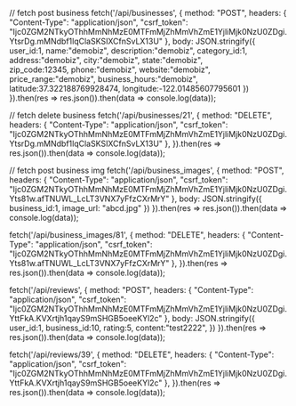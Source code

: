 // fetch post business
fetch('/api/businesses', {
  method: "POST",
  headers: {
    "Content-Type": "application/json", "csrf_token": "Ijc0ZGM2NTkyOThhMmNhMzE0MTFmMjZhMmVhZmE1YjliMjk0NzU0ZDgi.YtsrDg.mMNdbf1lqClaSKSIXCfnSvLX13U"
  },
  body: JSON.stringify({
                    user_id:1,
                    name:"demobiz", 
                    description:"demobiz", 
                    category_id:1,
                    address:"demobiz", 
                    city:"demobiz", 
                    state:"demobiz",  
                    zip_code:12345,
                    phone:"demobiz", 
                    website:"demobiz", 
                    price_range:"demobiz", 
                    business_hours:"demobiz", 
                    latitude:37.322188769928474, 
                    longitude:-122.01485607795601
                    })
}).then(res => res.json()).then(data => console.log(data));

// fetch delete business
fetch('/api/businesses/21', {
  method: "DELETE",
  headers: {
    "Content-Type": "application/json", "csrf_token": "Ijc0ZGM2NTkyOThhMmNhMzE0MTFmMjZhMmVhZmE1YjliMjk0NzU0ZDgi.YtsrDg.mMNdbf1lqClaSKSIXCfnSvLX13U"
  },
}).then(res => res.json()).then(data => console.log(data));

// fetch post business img
fetch('/api/business_images', {
  method: "POST",
  headers: {
    "Content-Type": "application/json", "csrf_token": "Ijc0ZGM2NTkyOThhMmNhMzE0MTFmMjZhMmVhZmE1YjliMjk0NzU0ZDgi.Yts81w.afTNUWL_LcLT3VNX7yFfzCXrMrY"
  },
   body: JSON.stringify({ 
    business_id:1,
    image_url: "abcd.jpg"
   })
}).then(res => res.json()).then(data => console.log(data));


fetch('/api/business_images/81', {
  method: "DELETE",
  headers: {
    "Content-Type": "application/json", "csrf_token": "Ijc0ZGM2NTkyOThhMmNhMzE0MTFmMjZhMmVhZmE1YjliMjk0NzU0ZDgi.Yts81w.afTNUWL_LcLT3VNX7yFfzCXrMrY"
  },
}).then(res => res.json()).then(data => console.log(data));

fetch('/api/reviews', {
  method: "POST",
  headers: {
    "Content-Type": "application/json", "csrf_token": "Ijc0ZGM2NTkyOThhMmNhMzE0MTFmMjZhMmVhZmE1YjliMjk0NzU0ZDgi.YttFkA.KVXrtjh1qayS9mSHGB5oeeKYl2c"
  },
   body: JSON.stringify({ 
    user_id:1,
    business_id:10,
    rating:5,
    content:"test2222",
   })
}).then(res => res.json()).then(data => console.log(data));

fetch('/api/reviews/39', {
  method: "DELETE",
  headers: {
    "Content-Type": "application/json", "csrf_token": "Ijc0ZGM2NTkyOThhMmNhMzE0MTFmMjZhMmVhZmE1YjliMjk0NzU0ZDgi.YttFkA.KVXrtjh1qayS9mSHGB5oeeKYl2c"
  },
}).then(res => res.json()).then(data => console.log(data));